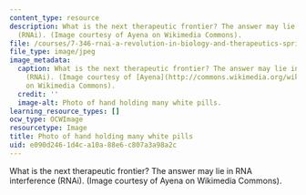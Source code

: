 ```yaml
---
content_type: resource
description: What is the next therapeutic frontier? The answer may lie in RNA interference
  (RNAi). (Image courtesy of Ayena on Wikimedia Commons).
file: /courses/7-346-rnai-a-revolution-in-biology-and-therapeutics-spring-2010/e090d2461d4ca10a88e6c807a3a98a2c_7-346s10.jpg
file_type: image/jpeg
image_metadata:
  caption: What is the next therapeutic frontier? The answer may lie in RNA interference
    (RNAi). (Image courtesy of [Ayena](http://commons.wikimedia.org/wiki/File:Pills.JPG)
    on Wikimedia Commons).
  credit: ''
  image-alt: Photo of hand holding many white pills.
learning_resource_types: []
ocw_type: OCWImage
resourcetype: Image
title: Photo of hand holding many white pills
uid: e090d246-1d4c-a10a-88e6-c807a3a98a2c
---
```

What is the next therapeutic frontier? The answer may lie in RNA interference (RNAi). (Image courtesy of Ayena on Wikimedia Commons).

